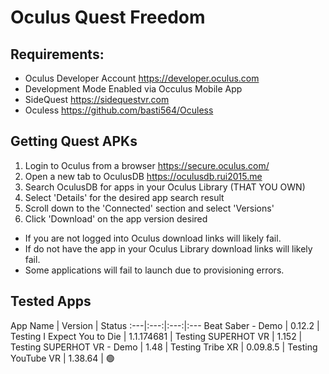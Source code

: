 # Oculus Quest Freedom

## Requirements: 
* Oculus Developer Account https://developer.oculus.com
* Development Mode Enabled via Occulus Mobile App
* SideQuest https://sidequestvr.com
* Oculess https://github.com/basti564/Oculess


## Getting Quest APKs
1. Login to Oculus from a browser https://secure.oculus.com/
2. Open a new tab to OculusDB https://oculusdb.rui2015.me
3. Search OculusDB for apps in your Oculus Library (THAT YOU OWN)
4. Select 'Details' for the desired app search result
5. Scroll down to the 'Connected' section and select 'Versions'
6. Click 'Download' on the app version desired


* If you are not logged into Oculus download links will likely fail.
* If do not have the app in your Oculus Library download links will likely fail.
* Some applications will fail to launch due to provisioning errors.


## Tested Apps

App Name | Version | Status
:---|:---:|:---:|:---
Beat Saber - Demo | 0.12.2 | Testing
I Expect You to Die | 1.1.174681 | Testing
SUPERHOT VR | 1.152 | Testing
SUPERHOT VR - Demo | 1.48 | Testing
Tribe XR | 0.09.8.5 | Testing
YouTube VR | 1.38.64 | :green_circle:



<!---
emil-muzz/emil-muzz is a ✨ special ✨ repository because its `README.md` (this file) appears on your GitHub profile.
You can click the Preview link to take a look at your changes.
--->
